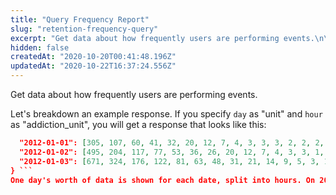 ```yaml
---
title: "Query Frequency Report"
slug: "retention-frequency-query"
excerpt: "Get data about how frequently users are performing events.\n\nLet's breakdown an example response. If you specify `day` as \"unit\" and `hour` as \"addiction_unit\", you will get a response that looks like this:\n\n```json {\n  \"2012-01-01\": [305, 107, 60, 41, 32, 20, 12, 7, 4, 3, 3, 3, 2, 2, 2, 1, 1, 1, 1, 1, 1, 1, 1, 1],\n  \"2012-01-02\": [495, 204, 117, 77, 53, 36, 26, 20, 12, 7, 4, 3, 3, 1, 1, 1, 1, 0, 0, 0, 0, 0, 0, 0],\n  \"2012-01-03\": [671, 324, 176, 122, 81, 63, 48, 31, 21, 14, 9, 5, 3, 1, 1, 1, 0, 0, 0, 0, 0, 0, 0, 0]\n} ```\nOne day's worth of data is shown for each date, split into hours. On 2012-01-02, 495 users did the event (\"Viewed report\") during at least 1 hour out of the next 24 hour period (the period specified by \"unit\"). 204 users did the event during at least 2 hours. 117 users did the event during at least 3 hours."
hidden: false
createdAt: "2020-10-20T00:41:48.196Z"
updatedAt: "2020-10-22T16:37:24.556Z"
---
```

Get data about how frequently users are performing events.

Let's breakdown an example response. If you specify `day` as "unit" and `hour` as "addiction_unit", you will get a response that looks like this:

```json {
  "2012-01-01": [305, 107, 60, 41, 32, 20, 12, 7, 4, 3, 3, 3, 2, 2, 2, 1, 1, 1, 1, 1, 1, 1, 1, 1],
  "2012-01-02": [495, 204, 117, 77, 53, 36, 26, 20, 12, 7, 4, 3, 3, 1, 1, 1, 1, 0, 0, 0, 0, 0, 0, 0],
  "2012-01-03": [671, 324, 176, 122, 81, 63, 48, 31, 21, 14, 9, 5, 3, 1, 1, 1, 0, 0, 0, 0, 0, 0, 0, 0]
} ```
One day's worth of data is shown for each date, split into hours. On 2012-01-02, 495 users did the event ("Viewed report") during at least 1 hour out of the next 24 hour period (the period specified by "unit"). 204 users did the event during at least 2 hours. 117 users did the event during at least 3 hours.